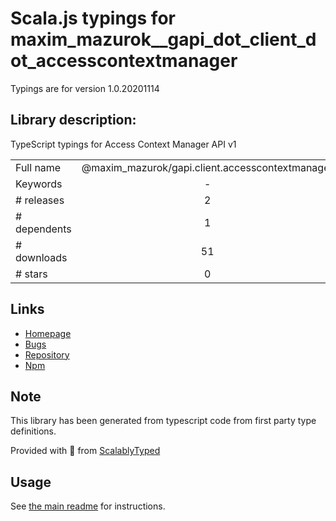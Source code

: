 
# Scala.js typings for maxim_mazurok__gapi_dot_client_dot_accesscontextmanager

Typings are for version 1.0.20201114

## Library description:
TypeScript typings for Access Context Manager API v1

|                    |                 |
| ------------------ | :-------------: |
| Full name          | @maxim_mazurok/gapi.client.accesscontextmanager |
| Keywords           | - |
| # releases         | 2 |
| # dependents       | 1 |
| # downloads        | 51 |
| # stars            | 0 |

## Links
- [Homepage](https://github.com/Maxim-Mazurok/google-api-typings-generator#readme)
- [Bugs](https://github.com/Maxim-Mazurok/google-api-typings-generator/issues)
- [Repository](https://github.com/Maxim-Mazurok/google-api-typings-generator)
- [Npm](https://www.npmjs.com/package/%40maxim_mazurok%2Fgapi.client.accesscontextmanager)
    


## Note
This library has been generated from typescript code from first party type definitions.

Provided with :purple_heart: from [ScalablyTyped](https://github.com/oyvindberg/ScalablyTyped)

## Usage
See [the main readme](../../readme.md) for instructions.


